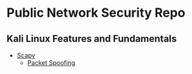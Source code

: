 # Public Network Security Repo

## Kali Linux Features and Fundamentals

* [Scapy](https://github.com/gil-ryan/grs-networking-public/tree/master/security/scapy)
    + [Packet Spoofing](https://github.com/gil-ryan/grs-networking-public/tree/master/security/scapy/packet-spoofing)

